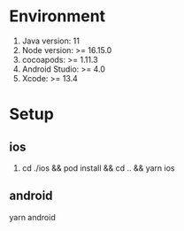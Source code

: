 # Environment

1. Java version: 11 
2. Node version: >= 16.15.0
3. cocoapods: >= 1.11.3
4. Android Studio: >= 4.0 
5. Xcode: >= 13.4

# Setup
## ios
1. cd ./ios && pod install && cd .. && yarn ios

## android
yarn android
